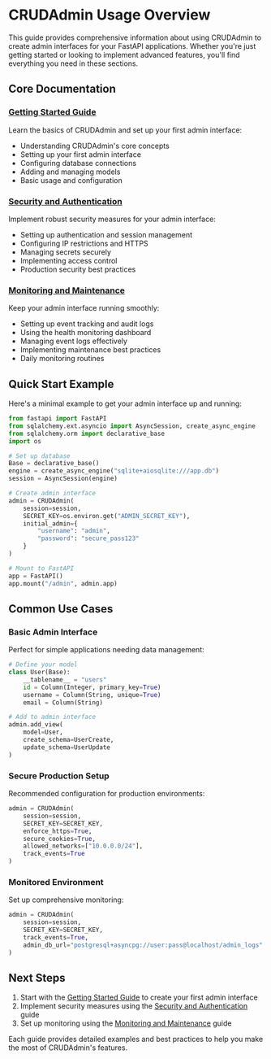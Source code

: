 # CRUDAdmin Usage Overview

This guide provides comprehensive information about using CRUDAdmin to create admin interfaces for your FastAPI applications. Whether you're just getting started or looking to implement advanced features, you'll find everything you need in these sections.

## Core Documentation

### [Getting Started Guide](getting_started.md)

Learn the basics of CRUDAdmin and set up your first admin interface:

- Understanding CRUDAdmin's core concepts
- Setting up your first admin interface
- Configuring database connections
- Adding and managing models
- Basic usage and configuration

### [Security and Authentication](security_authentication.md)

Implement robust security measures for your admin interface:

- Setting up authentication and session management
- Configuring IP restrictions and HTTPS
- Managing secrets securely
- Implementing access control
- Production security best practices

### [Monitoring and Maintenance](monitoring_maintenance.md)

Keep your admin interface running smoothly:

- Setting up event tracking and audit logs
- Using the health monitoring dashboard
- Managing event logs effectively
- Implementing maintenance best practices
- Daily monitoring routines

## Quick Start Example

Here's a minimal example to get your admin interface up and running:

```python
from fastapi import FastAPI
from sqlalchemy.ext.asyncio import AsyncSession, create_async_engine
from sqlalchemy.orm import declarative_base
import os

# Set up database
Base = declarative_base()
engine = create_async_engine("sqlite+aiosqlite:///app.db")
session = AsyncSession(engine)

# Create admin interface
admin = CRUDAdmin(
    session=session,
    SECRET_KEY=os.environ.get("ADMIN_SECRET_KEY"),
    initial_admin={
        "username": "admin",
        "password": "secure_pass123"
    }
)

# Mount to FastAPI
app = FastAPI()
app.mount("/admin", admin.app)
```

## Common Use Cases

### Basic Admin Interface

Perfect for simple applications needing data management:
```python
# Define your model
class User(Base):
    __tablename__ = "users"
    id = Column(Integer, primary_key=True)
    username = Column(String, unique=True)
    email = Column(String)

# Add to admin interface
admin.add_view(
    model=User,
    create_schema=UserCreate,
    update_schema=UserUpdate
)
```

### Secure Production Setup

Recommended configuration for production environments:
```python
admin = CRUDAdmin(
    session=session,
    SECRET_KEY=SECRET_KEY,
    enforce_https=True,
    secure_cookies=True,
    allowed_networks=["10.0.0.0/24"],
    track_events=True
)
```

### Monitored Environment

Set up comprehensive monitoring:
```python
admin = CRUDAdmin(
    session=session,
    SECRET_KEY=SECRET_KEY,
    track_events=True,
    admin_db_url="postgresql+asyncpg://user:pass@localhost/admin_logs"
)
```

## Next Steps

1. Start with the [Getting Started Guide](getting_started.md) to create your first admin interface
2. Implement security measures using the [Security and Authentication](security_authentication.md) guide
3. Set up monitoring using the [Monitoring and Maintenance](monitoring_maintenance.md) guide

Each guide provides detailed examples and best practices to help you make the most of CRUDAdmin's features.